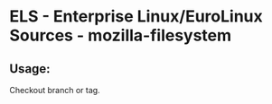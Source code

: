 # ELS - Enterprise Linux/EuroLinux Sources - mozilla-filesystem 
## Usage:
  Checkout branch or tag.

